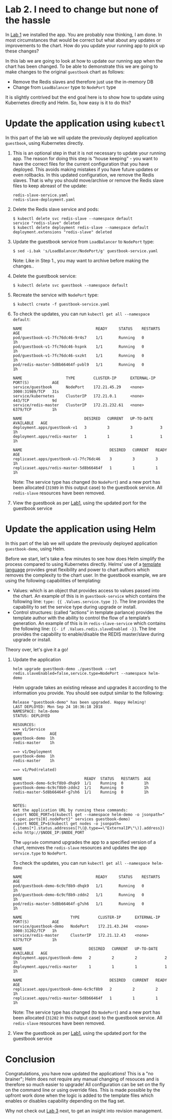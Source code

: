 # Lab 2. I need to change but none of the hassle

In [Lab 1](../Lab1/README.md) we installed the app. You are probably now thinking, I am done. In most circumstances that would be correct but what about any updates or improvements to the chart. How do you update your running app to pick up these changes? 

In this lab we are going to look at how to update our running app when the chart has been changed. To be able to demonstrate this we are going to make changes to the original `guestbook` chart as follows: 
* Remove the Redis slaves and therefore just use the in-memory DB
* Change from `LoadBalancer` type to `NodePort` type

It is slightly contrived but the end goal here is to show how to update using Kubernetes directly and Helm. So, how easy is it to do this? 

# Update the application using `kubectl`

In this part of the lab we will update the previously deployed application `guestbook`, using Kubernetes directly.

1. This is an optional step in that it is not necessary to update your running app. The reason for doing this step is "house keeping" - you want to have the correct files for the current configuration that you have deployed. This avoids making mistakes if you have future updates or even rollbacks. In this updated configuration, we remove the Redis slaves. That is why you should move/archive or remove the Redis slave files to keep abreast of the update:

   ```
   redis-slave-service.yaml
   redis-slave-deployment.yaml
   ```

2. Delete the Redis slave service and pods:

   ```console
   $ kubectl delete svc redis-slave --namespace default
   service "redis-slave" deleted
   $ kubectl delete deployment redis-slave --namespace default
   deployment.extensions "redis-slave" deleted
   ```

3. Update the guestbook service from `LoadBalancer` to `NodePort` type:

   ```$ sed -i.bak 's/LoadBalancer/NodePort/g' guestbook-service.yaml```

   Note: Like in Step 1., you may want to archive before making the changes..
   
4. Delete the guestbook service:
    
    ```$ kubectl delete svc guestbook --namespace default```
    
5. Recreate the service with `NodePort` type:

    ```$ kubectl create -f guestbook-service.yaml```
    
6. To check the updates, you can run ```kubectl get all --namespace default```:
    
    ```console
    NAME                                READY     STATUS    RESTARTS   AGE
    pod/guestbook-v1-7fc76dc46-9r4s7    1/1       Running   0          1h
    pod/guestbook-v1-7fc76dc46-hspnk    1/1       Running   0          1h
    pod/guestbook-v1-7fc76dc46-sxzkt    1/1       Running   0          1h
    pod/redis-master-5d8b66464f-pvbl9   1/1       Running   0          1h
    
    NAME                   TYPE        CLUSTER-IP      EXTERNAL-IP   PORT(S)          AGE
    service/guestbook      NodePort    172.21.45.29    <none>        3000:31989/TCP   31s
    service/kubernetes     ClusterIP   172.21.0.1      <none>        443/TCP          9d
    service/redis-master   ClusterIP   172.21.232.61   <none>        6379/TCP         1h
    
    NAME                           DESIRED   CURRENT   UP-TO-DATE   AVAILABLE   AGE
    deployment.apps/guestbook-v1   3         3         3            3           1h
    deployment.apps/redis-master   1         1         1            1           1h
    
    NAME                                      DESIRED   CURRENT   READY     AGE
    replicaset.apps/guestbook-v1-7fc76dc46    3         3         3         1h
    replicaset.apps/redis-master-5d8b66464f   1         1         1         1h
    ```
    Note: The service type has changed (to `NodePort`) and a new port has been allocated (`31989` in this output case) to the guestbook 
    service. All `redis-slave` resources have been removed.

5. View the guestbook as per [Lab1](../Lab1/README.md), using the updated port for the guestbook service
   
# Update the application using Helm

In this part of the lab we will update the previously deployed application `guestbook-demo`, using Helm.

Before we start, let's take a few minutes to see how does Helm simplify the process compared to using Kubernetes directly. Helms' use of a [template language](https://docs.helm.sh/chart_template_guide/) provides great flexibility and power to chart authors which removes the complexity to the chart user. In the guestbook example, we are using the following capabilities of templating:
* Values: which is an object that provides access to values passed into the chart. An example of this is in `guestbook-service` which contains the following line: ```type: {{ .Values.service.type }}```. The line provides the capability to set the service type during upgrade or install.
* Control structures: (called “actions” in template parlance) provides the template author with the ability to control the flow of a template’s generation. An example of this is in `redis-slave-service` which contains the following line: ```{{- if .Values.redis.slaveEnabled -}}```. The line provides the capability to enable/disable the REDIS master/slave during upgrade or install.

Theory over, let's give it a go!

1. Update the application

    ```helm upgrade guestbook-demo ./guestbook --set redis.slaveEnabled=false,service.type=NodePort --namespace helm-demo```
    
    Helm upgrade takes an existing release and upgrades it according to the information you provide. You should see output similar to the following:
    
    ```console
    Release "guestbook-demo" has been upgraded. Happy Helming!
    LAST DEPLOYED: Mon Sep 24 10:36:18 2018
    NAMESPACE: helm-demo
    STATUS: DEPLOYED
    
    RESOURCES:
    ==> v1/Service
    NAME            AGE
    guestbook-demo  1h
    redis-master    1h
    
    ==> v1/Deployment
    guestbook-demo  1h
    redis-master    1h
    
    ==> v1/Pod(related)
    
    NAME                           READY  STATUS   RESTARTS  AGE
    guestbook-demo-6c9cf8b9-dhqk9  1/1    Running  0         1h
    guestbook-demo-6c9cf8b9-zddn2  1/1    Running  0         1h
    redis-master-5d8b66464f-g7sh6  1/1    Running  0         1h
    
    
    NOTES:
    Get the application URL by running these commands:
    export NODE_PORT=$(kubectl get --namespace helm-demo -o jsonpath="{.spec.ports[0].nodePort}" services guestbook-demo)
    export NODE_IP=$(kubectl get nodes -o jsonpath={.items[*].status.addresses[?\(@.type==\"ExternalIP\"\)].address})
    echo http://$NODE_IP:$NODE_PORT
    ```
    
    The `upgrade` command upgrades the app to a specified version of a chart, removes the `redis-slave` resources and updates the app 
    `service.type` to `NodePort`.
        
    To check the updates, you can run ```kubectl get all --namespace helm-demo```
    
    ```console
    NAME                                READY     STATUS    RESTARTS   AGE
    pod/guestbook-demo-6c9cf8b9-dhqk9   1/1       Running   0          1h
    pod/guestbook-demo-6c9cf8b9-zddn2   1/1       Running   0          1h
    pod/redis-master-5d8b66464f-g7sh6   1/1       Running   0          1h
    
    NAME                     TYPE        CLUSTER-IP      EXTERNAL-IP   PORT(S)          AGE
    service/guestbook-demo   NodePort    172.21.43.244   <none>        3000:31202/TCP   1h
    service/redis-master     ClusterIP   172.21.12.43    <none>        6379/TCP         1h
    
    NAME                             DESIRED   CURRENT   UP-TO-DATE   AVAILABLE   AGE
    deployment.apps/guestbook-demo   2         2         2            2           1h
    deployment.apps/redis-master     1         1         1            1           1h
    
    NAME                                      DESIRED   CURRENT   READY     AGE
    replicaset.apps/guestbook-demo-6c9cf8b9   2         2         2         1h
    replicaset.apps/redis-master-5d8b66464f   1         1         1         1h
    ```
    Note: The service type has changed (to `NodePort`) and a new port has been allocated (`31202` in this output case) to the guestbook 
    service. All `redis-slave` resources have been removed.
    
2. View the guestbook as per [Lab1](../Lab1/README.md), using the updated port for the guestbook service

# Conclusion

Congratulations, you have now updated the applications! This is a "no brainer"; Helm does not require any manual changing of resouces and is therefore so much easier to upgrade! All configuration can be set on the fly on the command line or using override files. This is made possible by the upfront work done when the logic is added to the template files which enables or disables capability depending on the flag set.

Why not check out [Lab 3](../Lab3/README.md) next, to get an insight into revision management.
